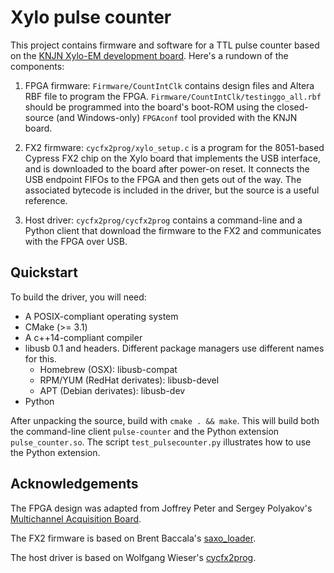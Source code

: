 # Xylo pulse counter

This project contains firmware and software for a TTL pulse counter based on
the [KNJN Xylo-EM development board](http://www.knjn.com/ShopBoards_USB2.html).
Here's a rundown of the components:

1. FPGA firmware: `Firmware/CountIntClk` contains design files and Altera RBF
file to program the FPGA. `Firmware/CountIntClk/testinggo_all.rbf` should be
programmed into the board's boot-ROM using the closed-source (and Windows-only)
`FPGAconf` tool provided with the KNJN board.

2. FX2 firmware: `cycfx2prog/xylo_setup.c` is a program for the 8051-based
Cypress FX2 chip on the Xylo board that implements the USB interface, and is
downloaded to the board after power-on reset. It connects the USB endpoint
FIFOs to the FPGA and then gets out of the way. The associated bytecode is
included in the driver, but the source is a useful reference.

3. Host driver: `cycfx2prog/cycfx2prog` contains a command-line and a Python
client that download the firmware to the FX2 and communicates with the FPGA
over USB.

## Quickstart

To build the driver, you will need:

* A POSIX-compliant operating system
* CMake (>= 3.1)
* A c++14-compliant compiler
* libusb 0.1 and headers. Different package managers use different names for this.
  - Homebrew (OSX): libusb-compat
  - RPM/YUM (RedHat derivates): libusb-devel
  - APT (Debian derivates): libusb-dev
* Python

After unpacking the source, build with `cmake . && make`. This will build both
the command-line client `pulse-counter` and the Python extension
`pulse_counter.so`. The script `test_pulsecounter.py` illustrates how to use
the Python extension.

## Acknowledgements

The FPGA design was adapted from Joffrey Peter and Sergey Polyakov's [Multichannel Acquisition Board](https://www.nist.gov/services-resources/software/simple-and-inexpensive-fpga-based-fast-multichannel-acquisition-board).

The FX2 firmware is based on Brent Baccala's [saxo_loader](http://www.freesoft.org/software/saxo/).

The host driver is based on Wolfgang Wieser's [cycfx2prog](http://www.triplespark.net/elec/periph/USB-FX2/software/).

